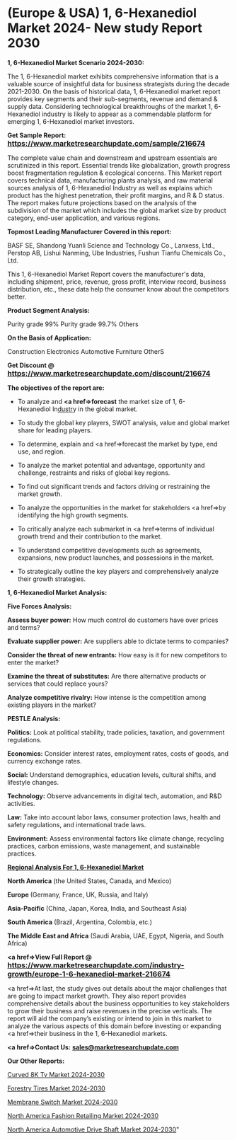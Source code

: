 # (Europe & USA) 1, 6-Hexanediol Market 2024- New study Report 2030

<strong>1, 6-Hexanediol Market Scenario 2024-2030:</strong>

The 1, 6-Hexanediol market exhibits comprehensive information that is a valuable source of insightful data for business strategists during the decade 2021-2030. On the basis of historical data, 1, 6-Hexanediol market report provides key segments and their sub-segments, revenue and demand &amp; supply data. Considering technological breakthroughs of the market 1, 6-Hexanediol industry is likely to appear as a commendable platform for emerging 1, 6-Hexanediol market investors.

<strong>Get Sample Report: <a href=https://www.marketresearchupdate.com/sample/216674><font size=3 color=#0000ff>https://www.marketresearchupdate.com/sample/216674</font></a></strong>

The complete value chain and downstream and upstream essentials are scrutinized in this report. Essential trends like globalization, growth progress boost fragmentation regulation &amp; ecological concerns. This Market report covers technical data, manufacturing plants analysis, and raw material sources analysis of 1, 6-Hexanediol Industry as well as explains which product has the highest penetration, their profit margins, and R & D status. The report makes future projections based on the analysis of the subdivision of the market which includes the global market size by product category, end-user application, and various regions.

<strong>Topmost Leading Manufacturer Covered in this report:</strong>

BASF SE, Shandong Yuanli Science and Technology Co., Lanxess, Ltd., Perstop AB, Lishui Nanming, Ube Industries, Fushun Tianfu Chemicals Co., Ltd.

This 1, 6-Hexanediol Market Report covers the manufacturer's data, including shipment, price, revenue, gross profit, interview record, business distribution, etc., these data help the consumer know about the competitors better.

<strong>Product Segment Analysis: </strong>

Purity grade 99%
Purity grade 99.7%
Others

<strong>On the Basis of Application:</strong>

Construction
Electronics
Automotive
Furniture
OtherS

<strong>Get Discount @ <a href=https://www.marketresearchupdate.com/discount/216674><font size=3 color=#0000ff>https://www.marketresearchupdate.com/discount/216674</font></a></strong>

<strong><b>The objectives of the report are:</b></strong>

- To analyze and <strong><a href=><strong>forecast</strong></a></strong> the market size of 1, 6-Hexanediol In<a href=ASDF991299>dustr</a>y in the global market.

- To study the global key players, SWOT analysis, value and global market share for leading players.

- To determine, explain and <a href=>forecast</a> the market by type, end use, and region.

- To analyze the market potential and advantage, opportunity and challenge, restraints and risks of global key regions.

- To find out significant trends and factors driving or restraining the market growth.

- To analyze the opportunities in the market for stakeholders <a href=>by</a> identifying the high growth segments.

- To critically analyze each submarket in <a href=>terms</a> of individual growth trend and their contribution to the market.

- To understand competitive developments such as agreements, expansions, new product launches, and possessions in the market.

- To strategically outline the key players and comprehensively analyze their growth strategies.

<strong>1, 6-Hexanediol Market Analysis:</strong>

<strong>Five Forces Analysis:</strong>

<strong>Assess buyer power:</strong> How much control do customers have over prices and terms?

<strong>Evaluate supplier power:</strong> Are suppliers able to dictate terms to companies?

<strong>Consider the threat of new entrants:</strong> How easy is it for new competitors to enter the market?

<strong>Examine the threat of substitutes:</strong> Are there alternative products or services that could replace yours?

<strong>Analyze competitive rivalry:</strong> How intense is the competition among existing players in the market?

<strong>PESTLE Analysis:</strong>

<strong>Politics:</strong> Look at political stability, trade policies, taxation, and government regulations.

<strong>Economics:</strong> Consider interest rates, employment rates, costs of goods, and currency exchange rates.

<strong>Social:</strong> Understand demographics, education levels, cultural shifts, and lifestyle changes.

<strong>Technology:</strong> Observe advancements in digital tech, automation, and R&D activities.

<strong>Law:</strong> Take into account labor laws, consumer protection laws, health and safety regulations, and international trade laws.

<strong>Environment:</strong> Assess environmental factors like climate change, recycling practices, carbon emissions, waste management, and sustainable practices.

<strong><u><b>Regional Analysis For 1, 6-Hexanediol Market</b></u></strong>

<strong><b>North America</b></strong> (the United States, Canada, and Mexico)

<strong><b>Europe </b></strong>(Germany, France, UK, Russia, and Italy)

<strong><b>Asia-Pacific</b></strong> (China, Japan, Korea, India, and Southeast Asia)

<strong><b>South America</b></strong> (Brazil, Argentina, Colombia, etc.)

<strong><b>The Middle East and Africa</b></strong> (Saudi Arabia, UAE, Egypt, Nigeria, and South Africa)

<strong><a href=>View Full Report</a> @ <a href=https://www.marketresearchupdate.com/industry-growth/europe-1-6-hexanediol-market-216674><font size=3 color=#0000ff>https://www.marketresearchupdate.com/industry-growth/europe-1-6-hexanediol-market-216674</font></a></strong>

<a href=>At last,</a> the study gives out details about the major challenges that are going to impact market growth. They also report provides comprehensive details about the business opportunities to key stakeholders to grow their business and raise revenues in the precise verticals. The report will aid the company’s existing or intend to join in this market to analyze the various aspects of this domain before investing or expanding <a href=>their</a> business in the 1, 6-Hexanediol markets.

<strong><a href=>Contact Us:</a></strong>
<strong>sales@marketresearchupdate.com</strong>

<strong>Our Other Reports:</strong>

<a href=https://www.linkedin.com/pulse/curved-8k-tv-market-size-growth-set-surge-significantly>Curved 8K Tv Market 2024-2030</a>

<a href=https://www.linkedin.com/pulse/forestry-tires-market-2023-analysis-growth-drivers>Forestry Tires Market 2024-2030</a>

<a href=https://www.linkedin.com/pulse/membrane-switch-market-size-emerging-trends>Membrane Switch Market 2024-2030</a>

<a href=https://www.linkedin.com/pulse/north-america-fashion-retailing-market-2023-yibqf/>North America Fashion Retailing Market 2024-2030</a>

<a href=https://www.linkedin.com/pulse/north-america-automotive-drive-shaft-market-ukj2c/>North America Automotive Drive Shaft Market 2024-2030</a>"
